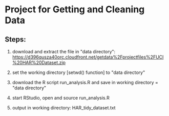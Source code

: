 # Project for Getting and Cleaning Data

## Steps:

1. download and extract the file in "data directory":
    https://d396qusza40orc.cloudfront.net/getdata%2Fprojectfiles%2FUCI%20HAR%20Dataset.zip

2. set the working directory [setwd() function] to "data directory"

3. download the R script run_analysis.R and save in working directory = "data directory"

4. start RStudio, open and source run_analysis.R

5. output in working directory: HAR_tidy_dataset.txt 

